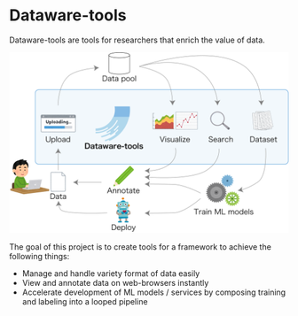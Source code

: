 # Dataware-tools

Dataware-tools are tools for researchers that enrich the value of data.

![](overview_v2.png)

The goal of this project is to create tools for a framework to achieve the following things:

* Manage and handle variety format of data easily
* View and annotate data on web-browsers instantly
* Accelerate development of ML models / services by composing training and labeling into a looped pipeline

